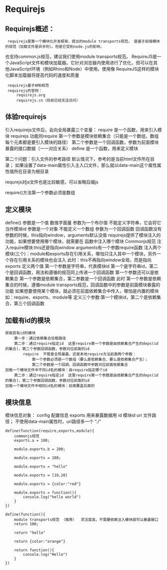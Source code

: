 # Requirejs
## Requirejs概述：
     requirejs是第一个模块化开发框架，提出的module transports规范， 是基于前端模块的规范（加载文件是异步的）。但是它受到node.js的影响，
 也支持common.js规范，建议我们使用module transports规范。
     RequireJS是一个JavaScript文件和模块加载器。它针对浏览器内使用进行了优化，但可以在其他JavaScript环境（例如Rhino和Node）中使用。使用像
 RequireJS这样的模块化脚本加载器将提高代码的速度和质量

     requirejs基于AMD规范
     requirejs的官网：
         requirejs.org
         requirejs.cn（目前已经无法访问）

## 体验requirejs
引入requirejs文件后，会向全局暴露三个变量：
    require 是一个函数，用来引入模块
    requirejs 功能同require
         第一个参数是模块依赖集合（只能是一个数组，数组每个元素都是要引入模块的路径）
         第二个参数是一个回调函数，参数为前面模块暴露的接口数据（一一对应关系）
    define 是一个函数，用来定义模块

第二个问题：引入文件的参考路径
    默认情况下，参考的是当前html文件所在目录；
    如果设置了data-main属性引入主入口文件，那么就以data-main这个属性属性值所在目录为根目录

requrejs对js文件也是比较敏感，可以省略后缀js

require()方法第一个参数必须是数组

## 定义模块
define()
    参数是一个值
        数值字面量
        参数为一个布尔值
        不能定义字符串，它会将它当作模块id
        参数是一个对象
        不能定义一个数组
        参数为一个回调函数
            回调函数没有参数的时候，this指向window，arguments默认没值
            requirejs提供了模块注入的功能，如果想要使用哪个模块，就需要在 函数中注入哪个模块  Commonjs规范
        注入require模块:this还是指向window arguments有一个参数require函数
        注入两个模块(三个)：module和exports存在引用关系，哪怕只注入其中一个模块，另外一个存在引用关系的模块也会注入
            此时：this不再指向window全局，而是指向exports
    定义两个值
        第一个参数是字符串，代表模块id
        第一个是字符串id，第二个是回调函数，用法和遵循的规范同上传递一个回调函数
        第一个参数还可以是依赖集合
            第一个参数是依赖集合，第二参数是一个回调函数
                此时 第一个参数是依赖集合的时候，遵循module transports规范，回调函数中的参数是前面模块暴露的功能
                如果想要使用某个模块，就必须在前面依赖集合中传入，哪怕是内置的模块如：require、exports、module等
    定义三个参数:第一个模块id，第二个是依赖集合，第三个回调函数

## 加载有id的模块
    获取具有id的模块
        第一步：通过依赖集合加载路径
        第二步：通过require指定id  这里require第一个参数是由依赖集合产生的deps(id的集合)，第二个参数回调函数，参数对应前面的id
            require  不管是全局暴露，还是本地require方法前面两个参数：
                第一个参数必须是一个数组（要么是依赖集合、要么是依赖集合产生）；
                第二个参数是一个回调，回调函数中参数对应前面依赖集合
    加载一个模块文件中不同id名的模块：由require指定哪个id
        第二步：通过require指定id  这里require第一个参数是由依赖集合产生的deps(id的集合)，第二个参数回调函数，参数对应前面的id
    加载一个模块文件中相同id名的模块：前面覆盖后面的

## 模块信息
模块信息对象：
    config 配置信息
    exports  用来暴露数据用
    id  模块id
    uri 文件路径； 不使用data-main属性时，uri路径多一个 “./”

```
define(function(require,exports,module){
    commonjs规范
    exports.a = 100;

    module.exports.b = 200;

    module.exports = 100;

    module.exports = "hello"

    module.exports = [10,20]

    module.exports = {color:"red"}

    module.exports = function(){
        console.log("hello world")
    }
})
```

```
define(function(){
    module transports规范 （推荐）  灵活度高，不需要依赖注入模块就可以暴露接口
    return 100;

    return "hello"

    return {color:"orange"}

    return function(){
        console.log("Hello")
    }
})
```
